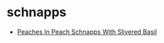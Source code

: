 # schnapps

 * [Peaches In Peach Schnapps With Slivered Basil](index/p/peaches-in-peach-schnapps-with-slivered-basil-105372.json)
